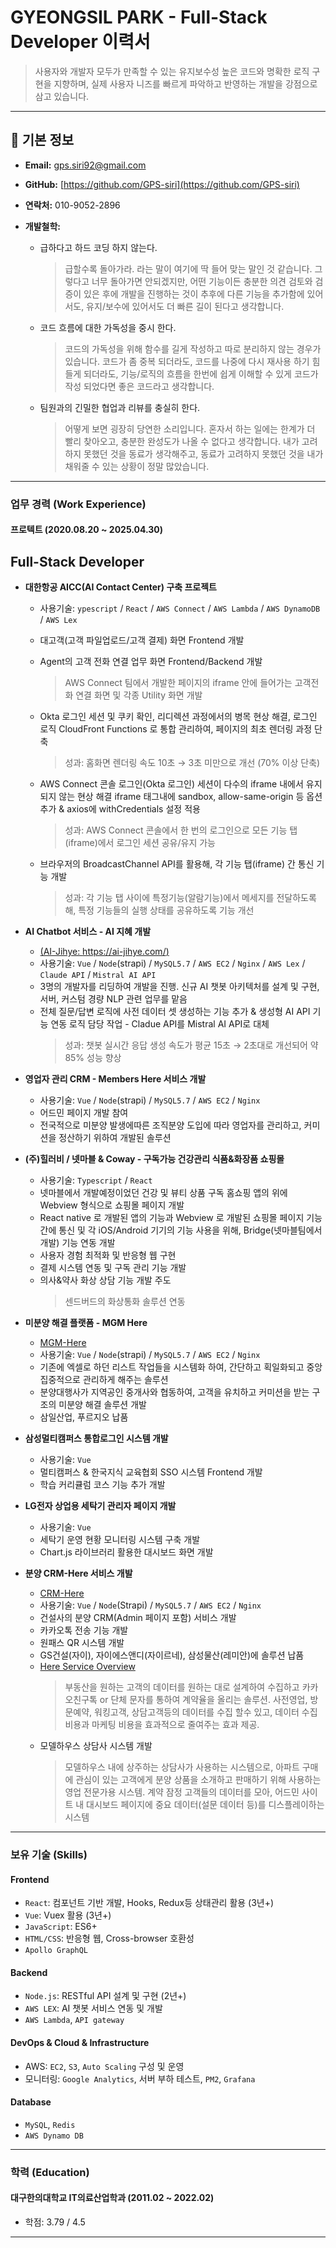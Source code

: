 # GYEONGSIL PARK - Full-Stack Developer 이력서

> 사용자와 개발자 모두가 만족할 수 있는 유지보수성 높은 코드와 명확한 로직 구현을 지향하며, 실제 사용자 니즈를 빠르게 파악하고 반영하는 개발을 강점으로 삼고 있습니다.

---

## 👤 **기본 정보**

- **Email:** [gps.siri92@gmail.com](mailto:gps.siri92@gmail.com)
- **GitHub:** [https://github.com/GPS-siri](https://github.com/GPS-siri)
- **연락처:** 010-9052-2896

- **개발철학:**

  - 급하다고 하드 코딩 하지 않는다.

    > 급할수록 돌아가라. 라는 말이 여기에 딱 들어 맞는 말인 것 같습니다. 그렇다고 너무 돌아가면 안되겠지만, 어떤 기능이든 충분한 의견 검토와 검증이 있은 후에 개발을 진행하는 것이 추후에 다른 기능을 추가함에 있어서도, 유지/보수에 있어서도 더 빠른 길이 된다고 생각합니다.

  - 코드 흐름에 대한 가독성을 중시 한다.

    > 코드의 가독성을 위해 함수를 길게 작성하고 따로 분리하지 않는 경우가 있습니다. 코드가 좀 중복 되더라도, 코드를 나중에 다시 재사용 하기 힘들게 되더라도, 기능/로직의 흐름을 한번에 쉽게 이해할 수 있게 코드가 작성 되었다면 좋은 코드라고 생각합니다.

  - 팀원과의 긴밀한 협업과 리뷰를 충실히 한다.
    > 어떻게 보면 굉장히 당연한 소리입니다. 혼자서 하는 일에는 한계가 더 빨리 찾아오고, 충분한 완성도가 나올 수 없다고 생각합니다. 내가 고려하지 못했던 것을 동료가 생각해주고, 동료가 고려하지 못했던 것을 내가 채워줄 수 있는 상황이 정말 많았습니다.

---

### **업무 경력 (Work Experience)**

#### 프로텍트 (2020.08.20 ~ 2025.04.30)

## **Full-Stack Developer**

- **대한항공 AICC(AI Contact Center) 구축 프로젝트**

  - 사용기술: `ypescript` / `React` / `AWS Connect` / `AWS Lambda` / `AWS DynamoDB` / `AWS Lex`
  - 대고객(고객 파일업로드/고객 결제) 화면 Frontend 개발
  - Agent의 고객 전화 연결 업무 화면 Frontend/Backend 개발
    > AWS Connect 팀에서 개발한 페이지의 iframe 안에 들어가는 고객전화 연결 화면 및 각종 Utility 화면 개발
  - Okta 로그인 세션 및 쿠키 확인, 리디렉션 과정에서의 병목 현상 해결, 로그인 로직 CloudFront Functions 로 통합 관리하여, 페이지의 최초 렌더링 과정 단축

    > 성과: 홈화면 렌더링 속도 10초 → 3초 미만으로 개선 (70% 이상 단축)

  - AWS Connect 콘솔 로그인(Okta 로그인) 세션이 다수의 iframe 내에서 유지되지 않는 현상 해결
    iframe 태그내에 sandbox, allow-same-origin 등 옵션 추가 & axios에 withCredentials 설정 적용

    > 성과: AWS Connect 콘솔에서 한 번의 로그인으로 모든 기능 탭(iframe)에서 로그인 세션 공유/유지 가능

  - 브라우저의 BroadcastChannel API를 활용해, 각 기능 탭(iframe) 간 통신 기능 개발
    > 성과: 각 기능 탭 사이에 특정기능(알람기능)에서 메세지를 전달하도록 해, 특정 기능들의 실행 상태를 공유하도록 기능 개선

- **AI Chatbot 서비스 - AI 지혜 개발**

  - [(AI-Jihye: https://ai-jihye.com/)](https://ai-jihye.com/)
  - 사용기술: `Vue` / `Node`(strapi) / `MySQL5.7` / `AWS EC2` / `Nginx` / `AWS Lex` / `Claude API` / `Mistral AI API`
  - 3명의 개발자를 리딩하여 개발을 진행. 신규 AI 챗봇 아키텍처를 설계 및 구현, 서버, 커스텀 경량 NLP 관련 업무를 맡음
  - 전체 질문/답변 로직에 사전 데이터 셋 생성하는 기능 추가 & 생성형 AI API 기능 연동 로직 담당 작업 - Cladue API를 Mistral AI API로 대체
    > 성과: 챗봇 실시간 응답 생성 속도가 평균 15초 → 2초대로 개선되어 약 85% 성능 향상

- **영업자 관리 CRM - Members Here 서비스 개발**

  - 사용기술: `Vue` / `Node`(strapi) / `MySQL5.7` / `AWS EC2` / `Nginx`
  - 어드민 페이지 개발 참여
  - 전국적으로 미분양 발생에따른 조직분양 도입에 따라 영업자를 관리하고, 커미션을 정산하기 위하여 개발된 솔루션

- **(주)힐러비 / 넷마블 & Coway - 구독가능 건강관리 식품&화장품 쇼핑몰**

  - 사용기술: `Typescript` / `React`
  - 넷마블에서 개발예정이었던 건강 및 뷰티 상품 구독 홈쇼핑 앱의 위에 Webview 형식으로 쇼핑몰 페이지 개발
  - React native 로 개발된 앱의 기능과 Webview 로 개발된 쇼핑몰 페이지 기능 간에 통신 및 각 iOS/Android 기기의 기능 사용을 위해, Bridge(넷마블팀에서 개발) 기능 연동 개발
  - 사용자 경험 최적화 및 반응형 웹 구현
  - 결제 시스템 연동 및 구독 관리 기능 개발
  - 의사&약사 화상 상담 기능 개발 주도
    > 센드버드의 화상통화 솔루션 연동

- **미분양 해결 플랫폼 - MGM Here**

  - [MGM-Here](https://www.mgm-here.com)
  - 사용기술: `Vue` / `Node`(strapi) / `MySQL5.7` / `AWS EC2` / `Nginx`
  - 기존에 엑셀로 하던 리스트 작업들을 시스템화 하여, 간단하고 획일화되고 중앙집중적으로 관리하게 해주는 솔루션
  - 분양대행사가 지역공인 중개사와 협동하여, 고객을 유치하고 커미션을 받는 구조의 미분양 해결 솔루션 개발
  - 삼일산업, 푸르지오 납품

- **삼성멀티캠퍼스 통합로그인 시스템 개발**

  - 사용기술: `Vue`
  - 멀티캠퍼스 & 한국지식 교육협회 SSO 시스템 Frontend 개발
  - 학습 커리큘럼 코스 기능 추가 개발

- **LG전자 상업용 세탁기 관리자 페이지 개발**

  - 사용기술: `Vue`
  - 세탁기 운영 현황 모니터링 시스템 구축 개발
  - Chart.js 라이브러리 활용한 대시보드 화면 개발

- **분양 CRM-Here 서비스 개발**

  - [CRM-Here](https://here.re.kr)
  - 사용기술: `Vue` / `Node`(Strapi) / `MySQL5.7` / `AWS EC2` / `Nginx`
  - 건설사의 분양 CRM(Admin 페이지 포함) 서비스 개발
  - 카카오톡 전송 기능 개발
  - 원패스 QR 시스템 개발
  - GS건설(자이), 자이에스앤디(자이르네), 삼성물산(레미안)에 솔루션 납품
  - [Here Service Overview](https://here.re.kr/here_service_211105.pdf)
    > 부동산을 원하는 고객의 데이터를 원하는 대로 설계하여 수집하고 카카오친구톡 or 단체 문자를 통하여 계약율을 올리는 솔루션. 사전영업, 방문예약, 워킹고객, 상담고객등의 데이터를 수집 할수 있고, 데이터 수집 비용과 마케팅 비용을 효과적으로 줄여주는 효과 제공.
  - 모델하우스 상담사 시스템 개발
    > 모델하우스 내에 상주하는 상담사가 사용하는 시스템으로, 아파트 구매에 관심이 있는 고객에게 분양 상품을 소개하고 판매하기 위해 사용하는 영업 전문가용 시스템. 계약 잠정 고객들의 데이터를 모아, 어드민 사이트 내 대시보드 페이지에 중요 데이터(설문 데이터 등)를 디스플레이하는 시스템

---

### **보유 기술 (Skills)**

#### Frontend

- `React`: 컴포넌트 기반 개발, Hooks, Redux등 상태관리 활용 (3년+)
- `Vue`: Vuex 활용 (3년+)
- `JavaScript`: ES6+
- `HTML/CSS`: 반응형 웹, Cross-browser 호환성
- `Apollo GraphQL`

#### Backend

- `Node.js`: RESTful API 설계 및 구현 (2년+)
- `AWS LEX`: AI 챗봇 서비스 연동 및 개발
- `AWS Lambda`, `API gateway`

#### DevOps & Cloud & Infrastructure

- AWS: `EC2`, `S3`, `Auto Scaling` 구성 및 운영
- 모니터링: `Google Analytics`, 서버 부하 테스트, `PM2`, `Grafana`

#### Database

- `MySQL`, `Redis`
- `AWS Dynamo DB`

---

### **학력 (Education)**

#### 대구한의대학교 IT의료산업학과 (2011.02 ~ 2022.02)

- 학점: 3.79 / 4.5

---
